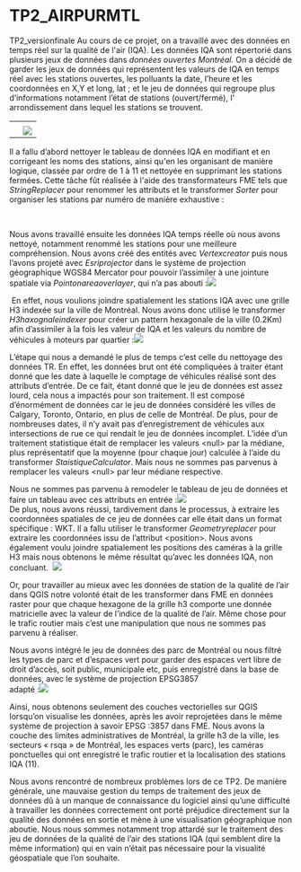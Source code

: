 # TP2_AIRPURMTL
TP2_versionfinale
Au cours de ce projet, on a travaillé avec des données en temps réel sur la qualité de l'air (IQA). Les données IQA sont répertorié dans plusieurs jeux de données dans _données ouvertes Montréal._ On a décidé de garder les jeux de données qui représentent les valeurs de IQA en temps réel avec les stations ouvertes, les polluants la date, l’heure et les coordonnées en X,Y et long, lat ; et le jeu de données qui regroupe plus d’informations notamment l’état de stations (ouvert/fermé), l' arrondissement dans lequel les stations se trouvent.

|   |                                                                                                                                                                                                   |
| - | ------------------------------------------------------------------------------------------------------------------------------------------------------------------------------------------------- |
|   |                                                                                                                                                                                                   |
|   | ![](https://lh7-us.googleusercontent.com/gDwh0kw_hLtu1hIyCpDOAlJSZfC4BFRjXcVA_2sZmJe0LmcVs_s8p3apKKHLCPPfkcSw43VDcTpysLJb0o-TQB60b7__5o1hOH55ABLpUkhLSCGiWEmKJ5zUKDQt3p4id8ohmrvrVpJeGGVrNy6U9ug) |

&#x20;Il a fallu d’abord nettoyer le tableau de données IQA en modifiant et en corrigeant les noms des stations, ainsi qu'en les organisant de manière logique, classée par ordre de 1 à 11 et nettoyée en supprimant les stations fermées. Cette tâche fût réalisée à l'aide des transformateurs FME tels que _StringReplacer_ pour renommer les attributs et le transformer _Sorter_ pour organiser les stations par numéro de manière exhaustive :

 

Nous avons travaillé ensuite les données IQA temps réelle où nous avons nettoyé, notamment renommé les stations pour une meilleure compréhension. Nous avons créé des entités avec _Vertexcreator_ puis nous l’avons projeté avec _Esriprojector_ dans le système de projection géographique WGS84 Mercator pour pouvoir l’assimiler à une jointure spatiale via _Pointonareaoverlayer_, qui n’a pas abouti :![](https://lh7-us.googleusercontent.com/zq4Og_x038lZNpP2OMBSlTqvdrhgpOoWDv9oDk9-ZEhBUQ7WswylzLr0w11KokGazgooy9eZkiORiQDnWB6eDug0GJYJ71j1HdTDlvwlyGCj1zspaz4XvFtos4INedbxUgSQ_TG3hZROh57oUo7Lw9c)

 En effet, nous voulions joindre spatialement les stations IQA avec une grille H3 indexée sur la ville de Montréal. Nous avons donc utilisé le transformer _H3haxognaleindexer_ pour créer un pattern hexagonale de la ville (0.2Km) afin d’assimiler à la fois les valeur de IQA et les valeurs du nombre de véhicules à moteurs par quartier :![](https://lh7-us.googleusercontent.com/SGXJGsfXEMCSVA0okHrVBYqUs_pI8GnP7qB4Yz_sUuC7_fT-zyVGiRb8WJIosTQH_9nnX2yzZYAW59MEjVYSk8bja9p7G8-6c-hHk1oVDbKAgg7YNmOscfVazCflttwAx1s6HDhvqCU68EoCMboKzNc)

L’étape qui nous a demandé le plus de temps c’est celle du nettoyage des données TR. En effet, les données brut ont été compliquées à traiter étant donné que les date à laquelle le comptage de véhicules réalisé sont des attributs d’entrée. De ce fait, étant donné que le jeu de données est assez lourd, cela nous a impactés pour son traitement. Il est composé d’énormément de données car le jeu de données considéré les villes de Calgary, Toronto, Ontario, en plus de celle de Montréal. De plus, pour de nombreuses dates, il n’y avait pas d’enregistrement de véhicules aux intersections de rue ce qui rendait le jeu de données incomplet. L’idée d’un traitement statistique était de remplacer les valeurs \<null> par la médiane, plus représentatif que la moyenne (pour chaque jour) calculée à l’aide du transformer _StaistiqueCalculator_. Mais nous ne sommes pas parvenus à remplacer les valeurs \<null> par leur médiane respective.

Nous ne sommes pas parvenu à remodeler le tableau de jeu de données et faire un tableau avec ces attributs en entrée :![](https://lh7-us.googleusercontent.com/_MyRKz533yqdAiaEOghF-6WSxJ8q1KNlhJk5dg17GYzNtT5l7sd41BrahqDcxjgu7bruqbycmzU_hf98RbT83gnTgzypLpc1rF6WxViLoJaD057u16cV9AtJL1xWSCZCsYLm4gr-QgTd-UZ1i3ogWQU)\
&#x20;De plus, nous avons réussi, tardivement dans le processus, à extraire les coordonnées spatiales de ce jeu de données car elle était dans un format spécifique : WKT. Il a fallu utiliser le transformer _Geometryreplacer_ pour extraire les coordonnées issu de l’attribut \<position>. Nous avons également voulu joindre spatialement les positions des caméras à la grille H3 mais nous obtenons le même résultat qu’avec les données IQA, non concluant.  ![](https://lh7-us.googleusercontent.com/bR8j6eGamDYAJhRUl2yhXG88JrI83tAk7-1RXRxlEdCM6E7ANLTN-VXsi5r_gHRbVCDMrGo14i7qpWuinDUHDNs8VYuoS09fTAtK2iU1XJawagyDiLSyCZUhOjT2cEy5vmPzNFJ1Mo6AhVkAdU-WbFw)

Or, pour travailler au mieux avec les données de station de la qualité de l’air dans QGIS notre volonté était de les transformer dans FME en données raster pour que chaque hexagone de la grille h3 comporte une donnée matricielle avec la valeur de l’indice de la qualité de l’air. Même chose pour le trafic routier mais c’est une manipulation que nous ne sommes pas parvenu à réaliser.

Nous avons intégré le jeu de données des parc de Montréal ou nous filtré les types de parc et d’espaces vert pour garder des espaces vert libre de droit d’accès, soit public, municipale etc, puis enregistré dans la base de données, avec le système de projection EPSG3857\
&#x20;adapté :![](https://lh7-us.googleusercontent.com/afj1E93Prr7Ehgg4hxkYmmRgiWxvfklshsys7zYUCYj4NN1rlvabJz_jQ_nH8IHcfqJG6c3PAdIL4jdjB-BaEF8LRc0-QA2UaZ-64cji6ry-KzXq7hgPUaoblvN2EJ5C1rV4Fqn4aF1Pr8MLA2H3QQw)

Ainsi, nous obtenons seulement des couches vectorielles sur QGIS lorsqu’on visualise les données, après les avoir reprojetées dans le même système de projection à savoir EPSG :3857 dans FME. Nous avons la couche des limites administratives de Montréal, la grille h3 de la ville, les secteurs « rsqa » de Montréal, les espaces verts (parc), les caméras ponctuelles qui ont enregistré le trafic routier et la localisation des stations IQA (11).

Nous avons rencontré de nombreux problèmes lors de ce TP2. De manière générale, une mauvaise gestion du temps de traitement des jeux de données dû à un manque de connaissance du logiciel ainsi qu’une difficulté à travailler les données correctement ont porté préjudice directement sur la qualité des données en sortie et mène à une visualisation géographique non aboutie. Nous nous sommes notamment trop attardé sur le traitement des jeu de données de la qualité de l’air des stations IQA (qui semblent dire la même information) qui en vain n’était pas nécessaire pour la visualité géospatiale que l’on souhaite.

